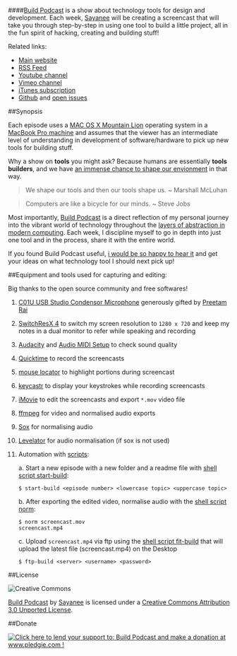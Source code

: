 ####[Build Podcast](http://build-podcast.com) is a show about technology tools for design and development. Each week, [Sayanee](http://sayan.ee) will be creating a screencast that will take you through step-by-step in using one tool to build a little project, all in the fun spirit of hacking, creating and building stuff!

Related links:

- [Main website](https://github.com/sayanee/build-podcast)
- [RSS Feed](http://feeds.feedburner.com/BuildPodcastVideos)
- [Youtube channel](http://www.youtube.com/playlist?list=PLA83DE2909F468A14)
- [Vimeo channel](https://vimeo.com/channels/441355)
- [iTunes subscription](https://itunes.apple.com/us/podcast/build-podcast-screencast/id538677863)
- [Github](https://github.com/sayanee/build-podcast) and [open issues](https://github.com/sayanee/build-podcast/issues?page=1&state=open)

##Synopsis


Each episode uses a [MAC OS X Mountain Lion](http://en.wikipedia.org/wiki/OS_X_Mountain_Lion) operating system in a [MacBook Pro machine](http://support.apple.com/kb/sp541) and assumes that the viewer has an intermediate level of understanding in development of software/hardware to pick up new tools for building stuff.

Why a show on **tools** you might ask? Because humans are essentially **tools builders**, and we have [an immense chance to shape our envionment](https://vimeo.com/34017777) in that way.

> We shape our tools and then our tools shape us. ~ Marshall McLuhan

> Computers are like a bicycle for our minds. ~ Steve Jobs

Most importantly, [Build Podcast](http://build-podcast.com) is a direct reflection of my personal journey into the vibrant world of technology throughout the [layers of abstraction in modern computing](https://twitter.com/sayanee_/status/277641534441136128). Each week, I discipline myself to go in depth into just one tool and in the process, share it with the entire world.

If you found Build Podcast useful, [i would be so happy to hear it](http://twitter.com/sayanee_) and get your ideas on what technology tool I should next pick up!



##Equipment and tools used for capturing and editing:

Big thanks to the open source community and free softwares!

1. [C01U USB Studio Condensor Microphone](http://www.samsontech.com/samson/products/microphones/usb-microphones/c01u/) generously gifted by [Preetam Rai](https://twitter.com/preetamrai)
1. [SwitchResX 4](http://www.madrau.com/download/latest/latest.html) to switch my screen resolution to `1280 x 720` and keep my notes in a dual monitor to refer while speaking and recording
1. [Audacity](http://audacity.sourceforge.net/) and [Audio MIDI Setup](http://en.wikipedia.org/wiki/Audio_MIDI_Setup) to check sound quality 
1. [Quicktime](http://www.apple.com/quicktime/download/) to record the screencasts
1. [mouse locator](http://mouse-locator.en.softonic.com/mac) to highlight portions during screencast
1. [keycastr](http://download.cnet.com/KeyCastr/3000-2075_4-125977.html) to display your keystrokes while recording screencasts
1. [iMovie](http://www.apple.com/ilife/imovie/) to edit the screencasts and export `*.mov` video file
1. [ffmpeg](http://ffmpeg.org/) for video and normalised audio exports
1. [Sox](http://sox.sourceforge.net/) for normalising audio
1. [Levelator](http://www.conversationsnetwork.org/levelator) for audio normalisation (if sox is not used)
1. Automation with [scripts](/scripts):

    a. Start a new episode with a new folder and a readme file with [shell script start-build](/scripts/start-build):
    
    ```
    $ start-build <episode number> <lowercase topic> <uppercase topic>
    ```
    
    b. After exporting the edited video, normalise audio with the [shell script norm](/scripts/norm):

    ```
    $ norm screencast.mov
    screencast.mp4
    ```

    c. Upload `screencast.mp4` via ftp using the [shell script fit-build](/scripts/ftp-build) that will upload the latest file (screencast.mp4) on the Desktop           
    
    ```
    $ ftp-build <server> <username> <password>
    ```


##License

![Creative Commons](http://i.creativecommons.org/l/by/3.0/88x31.png)

[Build Podcast](http://build-podcast.com/) by [Sayanee](http://sayan.ee/) is licensed under a [Creative Commons Attribution 3.0 Unported License](http://creativecommons.org/licenses/by/3.0/deed.en_US).


##Donate

<a href='http://www.pledgie.com/campaigns/19089'><img alt='Click here to lend your support to: Build Podcast and make a donation at www.pledgie.com !' src='http://www.pledgie.com/campaigns/19089.png?skin_name=chrome' border='0' /></a>